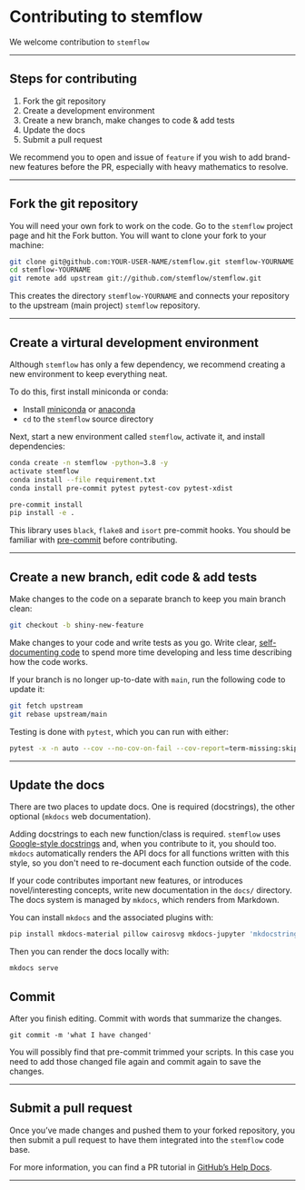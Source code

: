# Contributing to stemflow

We welcome contribution to `stemflow`

---

## Steps for contributing

1. Fork the git repository
1. Create a development environment
1. Create a new branch, make changes to code & add tests
1. Update the docs
1. Submit a pull request


We recommend you to open and issue of `feature` if you wish to add brand-new features before the PR, especially with heavy mathematics to resolve.

---

## Fork the git repository

You will need your own fork to work on the code. Go to the `stemflow` project page and hit the Fork button. You will want to clone your fork to your machine:

```bash
git clone git@github.com:YOUR-USER-NAME/stemflow.git stemflow-YOURNAME
cd stemflow-YOURNAME
git remote add upstream git://github.com/stemflow/stemflow.git
```

This creates the directory `stemflow-YOURNAME` and connects your repository to the upstream (main project) `stemflow` repository.

---


## Create a virtural development environment

Although `stemflow` has only a few dependency, we recommend creating a new environment to keep everything neat.

To do this, first install miniconda or conda:

- Install [miniconda](http://conda.pydata.org/miniconda.html) or [anaconda](http://docs.continuum.io/anaconda/)
- `cd` to the `stemflow` source directory


Next, start a new environment called `stemflow`, activate it, and install dependencies:

```bash
conda create -n stemflow -python=3.8 -y
activate stemflow
conda install --file requirement.txt
conda install pre-commit pytest pytest-cov pytest-xdist

pre-commit install
pip install -e .
```

This library uses `black`, `flake8` and `isort` pre-commit hooks. You should be familiar with [pre-commit](https://pre-commit.com/) before contributing.

---

## Create a new branch, edit code & add tests

Make changes to the code on a separate branch to keep you main branch clean:

```bash
git checkout -b shiny-new-feature
```

Make changes to your code and write tests as you go. Write clear, [self-documenting code](https://realpython.com/documenting-python-code/) to spend more time developing and less time describing how the code works.

If your branch is no longer up-to-date with `main`, run the following code to update it:

```bash
git fetch upstream
git rebase upstream/main
```

Testing is done with `pytest`, which you can run with either:

```bash
pytest -x -n auto --cov --no-cov-on-fail --cov-report=term-missing:skip-covered
```

---

## Update the docs

There are two places to update docs. One is required (docstrings), the other optional (`mkdocs` web documentation).

Adding docstrings to each new function/class is required. `stemflow` uses [Google-style docstrings](https://sphinxcontrib-napoleon.readthedocs.io/en/latest/example_google.html) and, when you contribute to it, you should too. `mkdocs` automatically renders the API docs for all functions written with this style, so you don't need to re-document each function outside of the code.

If your code contributes important new features, or introduces novel/interesting concepts, write new documentation in the `docs/` directory. The docs system is managed by `mkdocs`, which renders from Markdown.

You can install `mkdocs` and the associated plugins with:

```bash
pip install mkdocs-material pillow cairosvg mkdocs-jupyter 'mkdocstrings[crystal,python]'
```

Then you can render the docs locally with:

```bash
mkdocs serve
```

## Commit

After you finish editing. Commit with words that summarize the changes.

```
git commit -m 'what I have changed'
```

You will possibly find that pre-commit trimmed your scripts. In this case you need to add those changed file again and commit again to save the changes.


---

## Submit a pull request

Once you’ve made changes and pushed them to your forked repository, you then submit a pull request to have them integrated into the `stemflow` code base.

For more information, you can find a PR tutorial in [GitHub’s Help Docs](https://help.github.com/articles/using-pull-requests/).

---
